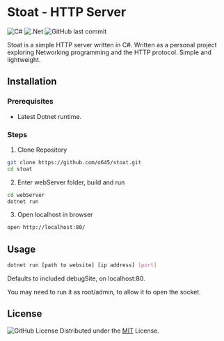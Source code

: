# Stoat - HTTP Server
![C#](https://img.shields.io/badge/c%23-%23239120.svg?style=for-the-badge&logo=csharp&logoColor=white) ![.Net](https://img.shields.io/badge/.NET-5C2D91?style=for-the-badge&logo=.net&logoColor=white) ![GitHub last commit](https://img.shields.io/github/last-commit/o645/stoat)


Stoat is a simple HTTP server written in C#. Written as a personal project exploring Networking programming and the HTTP protocol. Simple and lightweight.

## Installation
### Prerequisites
- Latest Dotnet runtime.

### Steps
1. Clone Repository
```bash
git clone https://github.com/o645/stoat.git
cd stoat
```
2. Enter webServer folder, build and run
```bash
cd webServer
dotnet run
```
3. Open localhost in browser
```bash
open http://localhost:80/
```

## Usage

```bash
dotnet run [path to website] [ip address] [port]
```

Defaults to included debugSite, on localhost:80.

You may need to run it as root/admin, to allow it to open the socket.

## License
![GitHub License](https://img.shields.io/github/license/o645/stoat)
Distributed under the [MIT](https://github.com/o645/stoat/blob/main/LICENSE) License.
